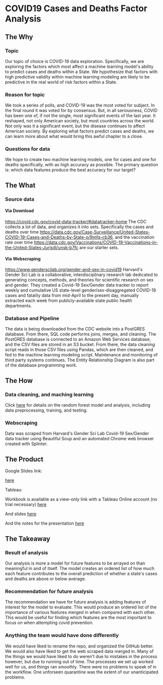 # COVID19 Cases and Deaths Factor Analysis

## The Why
### Topic

Our topic of choice is COVID-19 data exploration. Specifically, we are exploring the factors which most affect a machine learning model's ability to predict cases and deaths within a State. We hypothesize that factors with high predictive validity within machine learning modeling are likely to be predictive in the real world of risk factors within a State.

### Reason for topic

We took a series of polls, and COVID-19 was the most voted for subject. In the final round it was voted for by consensus. But, in all seriousness, COVID has been one of, if not the single, most significant events of the last year. It reshaped, not only American society, but most countries across the world. Not only was it a significant event, but the disease continues to affect American society. By exploring what factors predict cases and deaths, we can learn more about what would bring this awful chapter to a close.

### Questions for data

We hope to create two machine learning models, one for cases and one for deaths specifically, with as high accuracy as possible. The primary question is: which data features produce the best accuracy for our target?

## The What

### Source data

#### Via Download
https://covid.cdc.gov/covid-data-tracker/#datatracker-home The CDC collects a lot of data, and organizes it into sets. Specifically the cases and deaths over time https://data.cdc.gov/Case-Surveillance/United-States-COVID-19-Cases-and-Deaths-by-State-o/9mfq-cb36, and the vaccination rate over time https://data.cdc.gov/Vaccinations/COVID-19-Vaccinations-in-the-United-States-Jurisdi/unsk-b7fc are our starter sets.

#### Via Webscraping
https://www.genderscilab.org/gender-and-sex-in-covid19 Harvard's Gender Sci Lab is a collaborative, interdisciplinary research lab dedicated to generating concepts, methods, and theories for scientific research on sex and gender. They created a Covid-19 Sex/Gender data tracker to report weekly and cumulative US state-level gender/sex-disaggregated COVID-19 cases and fatality data from mid-April to the present day, manually extracted each week from publicly-available state public health departments. 

### Database and Pipeline
The data is being downloaded from the CDC website into a PostGRES database. From there, SQL code performs joins, merges, and cleaning. The PostGRES database is connected to an Amazon Web Services database, and the CSV files are stored in an S3 bucket.  From there, the data cleaning script reads in those CSV files using Pandas, which are then cleaned, and fed to the machine learning modeling script. Maintenance and monitoring of third party systems continues. The Entity Relationship Diagram is also part of the database programming work.

## The How

### Data cleaning, and maching learning

Click [here](https://github.com/deklund76/project-one/blob/main/MLmodel.md ) for details on the random forest model and analysis, including data preprocessing, training, and testing. 

### Webscraping

Data was scraped from Harvard's Gender Sci Lab Covid-19 Sex/Gender data tracker using Beautiful Soup and an automated Chrome web browser created with Splinter.

## The Product

Google Slides link:

[here](https://docs.google.com/presentation/d/1Eti-Xp3HtNmAY58WrW7OXlPTRSwAcABQasO9jw3a4Ng/edit#slide=id.p)

Tableau:

Workbook is available as a view-only link with a Tableau Online account (no trial necessary) [here](https://prod-useast-b.online.tableau.com/#/site/covid19casesanddeathsfactoranalysis/workbooks/287564?:origin=card_share_link)

And slides [here](https://prod-useast-b.online.tableau.com/#/site/covid19casesanddeathsfactoranalysis/workbooks/288588?:origin=card_share_link)

And the notes for the presentation [here](https://github.com/deklund76/project-one/blob/main/PresentationNotes.md)

## The Takeaway

### Result of analysis

Our analysis is more a model for future features to be arrayed on than meaningful in and of itself. The model creates an ordered list of how much each feature contributes to the overall prediction of whether a state's cases and deaths are above or below average.

### Recommendation for future analysis

The recommendation we have for future analysis is adding features of interest for the model to evaluate. This would produce an ordered list of the importance of various features merged in when compared with each other. This would be useful for finding which features are the most important to focus on when attempting covid prevention.

### Anything the team would have done differently

We would have liked to rename the repo, and organized the GitHub better. We would also have liked to get the web scraped data merged in. Many of the things we would have liked to do weren't due to mistakes in the process however, but due to running out of time. The processes we set up worked well for us, and things ran smoothly. There were no problems to speak of in the workflow. One unforseen quarantine was the extent of our unanticipated problems.
